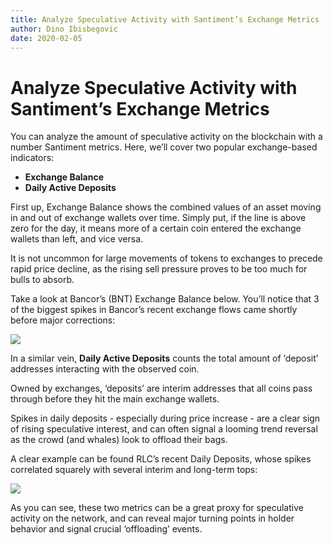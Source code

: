```yaml
---
title: Analyze Speculative Activity with Santiment’s Exchange Metrics
author: Dino Ibisbegovic
date: 2020-02-05
---
```

# Analyze Speculative Activity with Santiment’s Exchange Metrics

You can analyze the amount of speculative activity on the blockchain with a number Santiment metrics. Here, we’ll cover two popular exchange-based indicators:

- **Exchange Balance**
- **Daily Active Deposits**

First up, Exchange Balance shows the combined values of an asset moving in and out of exchange wallets over time. Simply put, if the line is above zero for the day, it means more of a certain coin entered the exchange wallets than left, and vice versa.

It is not uncommon for large movements of tokens to exchanges to precede rapid price decline, as the rising sell pressure proves to be too much for bulls to absorb.

Take a look at Bancor’s (BNT) Exchange Balance below. You’ll notice that 3 of the biggest spikes in Bancor’s recent exchange flows came shortly before major corrections:

![](image1.png)

In a similar vein, **Daily Active Deposits** counts the total amount of ‘deposit’ addresses interacting with the observed coin.

Owned by exchanges, ‘deposits’ are interim addresses that all coins pass through before they hit the main exchange wallets.

Spikes in daily deposits - especially during price increase - are a clear sign of rising speculative interest, and can often signal a looming trend reversal as the crowd (and whales) look to offload their bags.


A clear example can be found RLC’s recent Daily Deposits, whose spikes correlated squarely with several interim and long-term tops:

![](image2.png)

As you can see, these two metrics can be a great proxy for speculative activity on the network, and can reveal major turning points in holder behavior and signal crucial ‘offloading’ events.
